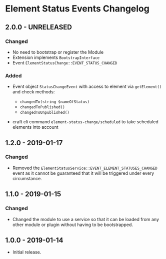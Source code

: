 # Element Status Events Changelog

## 2.0.0 - UNRELEASED
### Changed
- No need to bootstrap or register the Module
- Extension implements `BootstrapInterface`
- Event `ElementStatusChange::EVENT_STATUS_CHANGED` 

### Added
- Event object `StatusChangeEvent` with access to element via `getElement()` and check methods:
    - `changedTo(string $nameOfStatus)`
    - `changedToPublished()`
    - `changedToUnpublished()`

- craft cli command `element-status-change/scheduled` to take scheduled elements into account    

## 1.2.0 - 2019-01-17
### Changed
- Removed the `ElementStatusService::EVENT_ELEMENT_STATUSES_CHANGED` event as it cannot be guaranteed that it will be triggered under every circumstance. 

## 1.1.0 - 2019-01-15
### Changed
- Changed the module to use a service so that it can be loaded from any other module or plugin without having to be bootstrapped.

## 1.0.0 - 2019-01-14
- Initial release.
